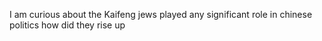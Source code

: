I am curious about the Kaifeng jews played any significant role in chinese politics how did they rise up&#x20;